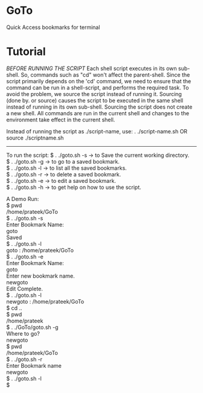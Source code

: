 # GoTo
Quick Access bookmarks for terminal

# Tutorial
*BEFORE RUNNING THE SCRIPT*
Each shell script executes in its own sub-shell. So, commands such as "cd" won't
affect the parent-shell.
Since the script primarily depends on the 'cd' command, we need to ensure that
the command can be run in a shell-script, and performs the required task.
To avoid the problem, we source the script instead of running it.
Sourcing (done by. or source) causes the script to be executed in the same shell
 instead of running in its own sub-shell.
Sourcing the script does not create a new shell. All commands are run in the
current shell and changes to the environment take effect in the current shell.

Instead of running the script as ./script-name, use:
   . ./script-name.sh OR source ./scriptname.sh
************************************************************************
To run the script:
$ . ./goto.sh -s -> to Save the current working directory.<br>
$ . ./goto.sh -g -> to go to a saved bookmark.<br>
$ . ./goto.sh -l -> to list all the saved bookmarks.<br>
$ . ./goto.sh -r -> to delete a saved bookmark.<br>
$ . ./goto.sh -e -> to edit a saved bookmark.<br>
$ . ./goto.sh -h -> to get help on how to use the script.<br>

A Demo Run:<br>
$ pwd<br>
/home/prateek/GoTo<br>
$ . ./goto.sh -s<br>
Enter Bookmark Name:<br>
goto<br>
Saved<br>
$ . ./goto.sh -l<br>
goto : /home/prateek/GoTo<br>
$ . ./goto.sh -e<br>
Enter Bookmark Name:<br>
goto<br>
Enter new bookmark name.<br>
newgoto<br>
Edit Complete.<br>
$ . ./goto.sh -l<br>
newgoto : /home/prateek/GoTo<br>
$ cd ..<br>
$ pwd<br>
/home/prateek<br>
$ . ./GoTo/goto.sh -g<br>
Where to go?<br>
newgoto<br>
$ pwd<br>
/home/prateek/GoTo<br>
$ . ./goto.sh -r<br>
Enter Bookmark name<br>
newgoto<br>
$ . ./goto.sh -l<br>
$
